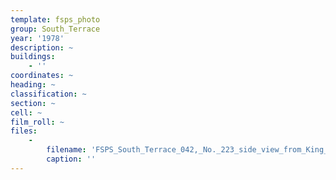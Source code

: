 ```yaml
---
template: fsps_photo
group: South_Terrace
year: '1978'
description: ~
buildings:
    - ''
coordinates: ~
heading: ~
classification: ~
section: ~
cell: ~
film_roll: ~
files:
    -
        filename: 'FSPS_South_Terrace_042,_No._223_side_view_from_King_William_Street,_16-5-G_1978.png'
        caption: ''
---
```

